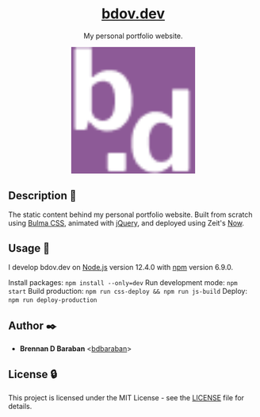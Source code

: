 <h1 align="center"><a href="https://bdov.dev">bdov.dev</a></h1>
<p align="center">
    My personal portfolio website.
</p>

<p align="center">
    <img src="images/logo_readme.png" alt="bdov.dev logo" style="width: 250px">
</p>

## Description :speech_balloon:

The static content behind my personal portfolio website. Built from scratch using [Bulma CSS](https://bulma.io/), animated with [jQuery](/https://jquery.com/), and deployed using Zeit's [Now](https://zeit.co/now).

## Usage :running:

I develop bdov.dev on [Node.js](https://nodejs.org) version 12.4.0 with [npm](https://www.npmjs.com/) version 6.9.0.

Install packages: `npm install --only=dev`
Run development mode: `npm start`
Build production: `npm run css-deploy && npm run js-build`
Deploy: `npm run deploy-production`

## Author :black_nib:

* __Brennan D Baraban__ <[bdbaraban](https://github.com/bdbaraban)>

## License :lock:

This project is licensed under the MIT License - see the
[LICENSE](./LICENSE) file for details.